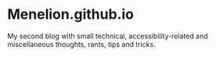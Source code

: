 # Menelion.github.io
My second blog with small technical, accessibility-related and miscellaneous thoughts, rants, tips and tricks.
